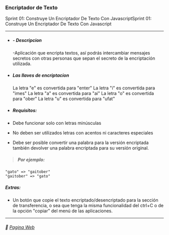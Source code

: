 ### Encriptador de Texto 

Sprint 01: Construye Un Encriptador De Texto Con JavascriptSprint 01: Construye Un Encriptador De Texto Con Javascript

__________________________________________

- #####  - Descripcion
  -Aplicación que encripta textos, así podrás intercambiar mensajes secretos con otras personas que sepan el secreto de la encriptación utilizada.

- ##### Las llaves de encriptacion

	La letra "e" es convertida para "enter"
	La letra "i" es convertida para "imes"
	La letra "a" es convertida para "ai"
	La letra "o" es convertida para "ober"
	La letra "u" es convertida para "ufat"

- ##### Requisitos:
- Debe funcionar solo con letras minúsculas
- No deben ser utilizados letras con acentos ni caracteres especiales
- Debe ser posible convertir una palabra para la versión encriptada también devolver una palabra encriptada para su versión original.

> ##### Por ejemplo:
	"gato" => "gaitober"
	"gaitober" => "gato"


##### Extras:
- Un botón que copie el texto encriptado/desencriptado para la sección de transferencia, o sea que tenga la misma funcionalidad del ctrl+C o de la opción "copiar" del menú de las aplicaciones.

-----

###### :page_facing_up: [Pagina Web](https://matiasc33.github.io/Encriptador-Texto/)
